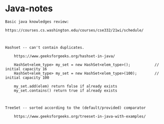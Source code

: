 # Java-notes

    Basic java knowledges review:
    
    https://courses.cs.washington.edu/courses/cse332/21wi/schedule/
    
    
    
    Hashset -- can't contain duplicates.
    
        https://www.geeksforgeeks.org/hashset-in-java/
    
        HashSet<elem_type> my_set = new HashSet<elem_type>();           // initial capacity 16
        HashSet<elem_type> my_set = new HashSet<elem_type>(100);        // initial capacity 100
        
        my_set.add(elem) return false if already exists
        my_set.contains() return true if already exists
        
        
        
    TreeSet -- sorted according to the (default/provided) comparator
    
        https://www.geeksforgeeks.org/treeset-in-java-with-examples/
        
        
